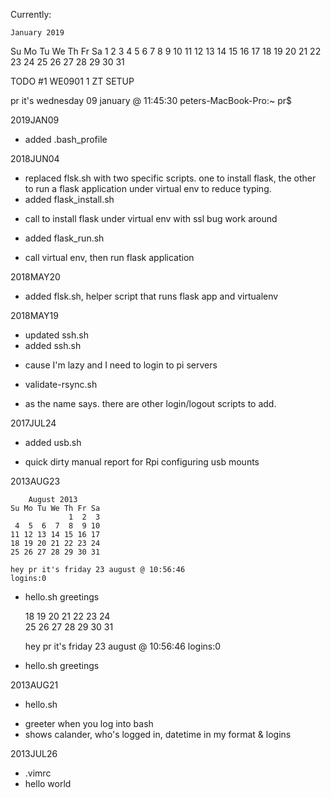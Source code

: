 Currently:

    January 2019
Su Mo Tu We Th Fr Sa
       1  2  3  4  5
 6  7  8  9 10 11 12
13 14 15 16 17 18 19
20 21 22 23 24 25 26
27 28 29 30 31


TODO
#1 WE0901 1 ZT SETUP

pr it's wednesday 09 january @ 11:45:30
peters-MacBook-Pro:~ pr$ 


2019JAN09
* added .bash_profile

2018JUN04
* replaced flsk.sh with two specific scripts. one to install
  flask, the other to run a flask application under virtual env
  to reduce typing.
* added flask_install.sh
- call to install flask under virtual env with ssl bug work around
* added flask_run.sh
- call virtual env, then run flask application

2018MAY20 
* added flsk.sh, helper script that runs flask app and virtualenv

2018MAY19
* updated ssh.sh 
* added ssh.sh
- cause I'm lazy and I need to login to pi servers
* validate-rsync.sh
- as the name says. there are other login/logout scripts to add.


2017JUL24
* added usb.sh
- quick dirty manual report for Rpi configuring usb mounts


2013AUG23

        August 2013       
    Su Mo Tu We Th Fr Sa  
                 1  2  3  
     4  5  6  7  8  9 10  
    11 12 13 14 15 16 17  
    18 19 20 21 22 23 24  
    25 26 27 28 29 30 31  
                      
    hey pr it's friday 23 august @ 10:56:46
    logins:0

* hello.sh greetings

    18 19 20 21 22 23 24  
    25 26 27 28 29 30 31  
                      
    hey pr it's friday 23 august @ 10:56:46
    logins:0

* hello.sh greetings


2013AUG21
* hello.sh
- greeter when you log into bash
- shows calander, who's logged in, datetime in my format & logins

2013JUL26
* .vimrc
* hello world
